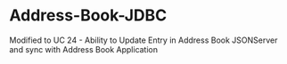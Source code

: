 # Address-Book-JDBC

Modified to UC 24 - Ability to Update Entry in Address Book JSONServer and sync with Address Book Application
